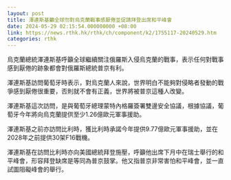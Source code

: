 ```yaml
---
layout: post
title: 澤連斯基籲全球勿對烏克蘭戰事感厭倦並促請拜登出席和平峰會
date: 2024-05-29 02:15:54.000000000 +08:00
link: https://news.rthk.hk/rthk/ch/component/k2/1755117-20240529.htm
categories: rthk
---
```


烏克蘭總統澤連斯基呼籲全球繼續關注俄羅斯入侵烏克蘭的戰事，表示任何對戰事感到厭倦的跡象都會對俄羅斯總統普京有利。

澤連斯基訪問葡萄牙時表示，對烏克蘭人來說，世界明白不能夠對侵略者發動的戰爭感到厭倦很重要，否則就不會有正義，世界將被普京這種人改變。

澤連斯基這次訪問，是與葡萄牙總理蒙特內格羅簽署雙邊安全協議，根據協議，葡萄牙今年將向烏克蘭提供至少1.26億歐元軍事援助。

澤連斯基之前亦訪問比利時，獲比利時承諾今年提供9.77億歐元軍事援助，並在2028年之前提供30架F16戰機。

澤連斯基在訪問比利時亦向美國總統拜登施壓，呼籲他出席下月中在瑞士舉行的和平峰會，形容拜登缺席是等同為普京鼓掌。他又指普京非常害怕和平峰會，並一直試圖阻礙峰會的舉行。
